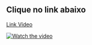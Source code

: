## Clique no link abaixo

[Link Vídeo](https://drive.google.com/file/d/1hUPiwgUtpejRQHmC0Y5gqr3czW24a3y1/view?usp=drive_link)

[![Watch the video](https://unsplash.com/pt-br/fotografias/95YRwf6CNw8)](https://drive.google.com/file/d/1hUPiwgUtpejRQHmC0Y5gqr3czW24a3y1/view?usp=drive_link)
